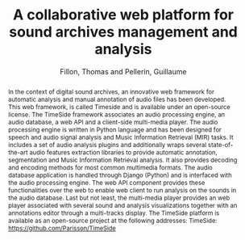 --- 
title: "A collaborative web platform for sound archives management and analysis" 
abstract: "In the context of digital sound archives, an innovative web framework for automatic analysis and manual annotation of audio files has been developed. This web framework, is called Timeside and is available under an open-source license. The TimeSide framework associates an audio processing engine, an audio database, a web API and a client-side multi-media player. The audio processing engine is written in Python language and has been designed for speech and audio signal analysis and Music Information Retrieval (MIR) tasks. It includes a set of audio analysis plugins and additionally wraps several state-of-the-art audio features extraction libraries to provide automatic annotation, segmentation and Music Information Retrieval analysis. It also provides decoding and encoding methods for most common multimedia formats. The audio database application is handled through Django (Python) and is interfaced with the audio processing engine. The web API component provides these functionalities over the web to enable web client to run analysis on the sounds in the audio database. Last but not least, the multi-media player provides an web player associated with several sound and analysis visualizations together with an annotations editor through a multi-tracks display. The TimeSide platform is available as an open-source project at the following addresses: TimeSide: https://github.com/Parisson/TimeSide" 
address: "London" 
author: "Fillon, Thomas and Pellerin, Guillaume"
webAuthor: "Christian Baumann, Johanna Friederike, Jan-Torsten Milde" 
booktitle: "Proceedings of the International Web Audio Conference" 
editor: "Thalmann, Florian and Ewert, Sebastian" 
month: "Proceedings of the International Web Audio Conference"
pages: "1-2" 
publisher: "Queen Mary University of London" 
series: "WAC '18"
track: "Demo"  
year: "2017" 
id: "2017_EA_43" 
tags: year2017
media: none 
pdflink: /_data/papers/pdf/2017/2017_43.pdf
ISSN: 2663-5844
---